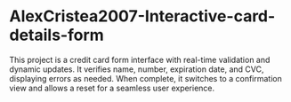 # AlexCristea2007-Interactive-card-details-form
This project is a credit card form interface with real-time validation and dynamic updates. It verifies name, number, expiration date, and CVC, displaying errors as needed. When complete, it switches to a confirmation view and allows a reset for a seamless user experience.
